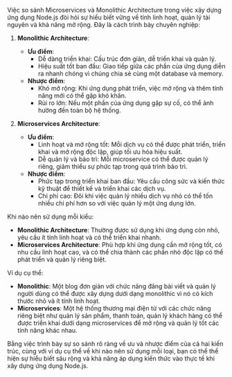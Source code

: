 Việc so sánh Microservices và Monolithic Architecture trong việc xây dựng ứng dụng Node.js đòi hỏi sự hiểu biết vững về tính linh hoạt, quản lý tài nguyên và khả năng mở rộng. Đây là cách trình bày chuyên nghiệp:

1. **Monolithic Architecture**:

   - **Ưu điểm**:
     - Dễ dàng triển khai: Cấu trúc đơn giản, dễ triển khai và quản lý.
     - Hiệu suất tốt ban đầu: Giao tiếp giữa các phần của ứng dụng diễn ra nhanh chóng vì chúng chia sẻ cùng một database và memory.
   - **Nhược điểm**:
     - Khó mở rộng: Khi ứng dụng phát triển, việc mở rộng và thêm tính năng mới có thể gặp khó khăn.
     - Rủi ro lớn: Nếu một phần của ứng dụng gặp sự cố, có thể ảnh hưởng đến toàn bộ hệ thống.

2. **Microservices Architecture**:
   - **Ưu điểm**:
     - Linh hoạt và mở rộng tốt: Mỗi dịch vụ có thể được phát triển, triển khai và mở rộng độc lập, giúp tối ưu hóa hiệu suất.
     - Dễ quản lý và bảo trì: Mỗi microservice có thể được quản lý riêng, giảm thiểu sự phức tạp trong quá trình bảo trì.
   - **Nhược điểm**:
     - Phức tạp trong triển khai ban đầu: Yêu cầu công sức và kiến thức kỹ thuật để thiết kế và triển khai các dịch vụ.
     - Chi phí cao: Đôi khi việc quản lý nhiều dịch vụ nhỏ có thể tốn nhiều chi phí hơn so với việc quản lý một ứng dụng lớn.

Khi nào nên sử dụng mỗi kiểu:

- **Monolithic Architecture**: Thường được sử dụng khi ứng dụng còn nhỏ, yêu cầu ít tính linh hoạt và có thể triển khai nhanh.
- **Microservices Architecture**: Phù hợp khi ứng dụng cần mở rộng tốt, có nhu cầu linh hoạt cao, và có thể chia thành các phần nhỏ độc lập có thể phát triển và quản lý riêng biệt.

Ví dụ cụ thể:

- **Monolithic**: Một blog đơn giản với chức năng đăng bài viết và quản lý người dùng có thể được xây dựng dưới dạng monolithic vì nó có kích thước nhỏ và ít tính linh hoạt.
- **Microservices**: Một hệ thống thương mại điện tử với các chức năng riêng biệt như quản lý sản phẩm, thanh toán, quản lý khách hàng có thể được triển khai dưới dạng microservices để mở rộng và quản lý tốt các tính năng khác nhau.

Bằng việc trình bày sự so sánh rõ ràng về ưu và nhược điểm của cả hai kiến trúc, cùng với ví dụ cụ thể về khi nào nên sử dụng mỗi loại, bạn có thể thể hiện sự hiểu biết sâu rộng và khả năng áp dụng kiến thức vào thực tế khi xây dựng ứng dụng Node.js.
